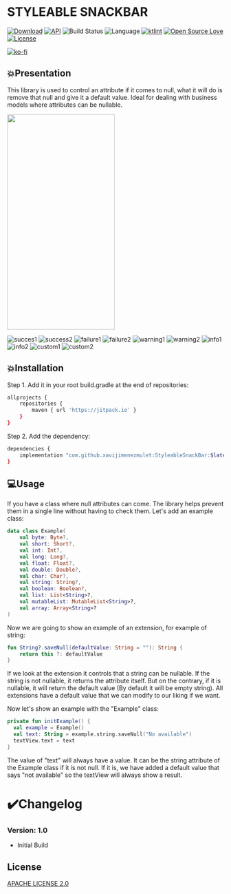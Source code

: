 # STYLEABLE SNACKBAR

[![Download](https://jitpack.io/v/xavijimenezmulet/StyleableSnackBar.svg)](https://jitpack.io/#xavijimenezmulet/StyleableSnackBar)
[![API](https://img.shields.io/badge/API-19%2B-brightgreen.svg?style=flat)](https://android-arsenal.com/api?level=19)
![Build Status](https://github.com/Dhaval2404/ImagePicker/workflows/Build/badge.svg)
![Language](https://img.shields.io/badge/language-Kotlin-orange.svg)
[![ktlint](https://img.shields.io/badge/code%20style-%E2%9D%A4-FF4081.svg)](https://ktlint.github.io/)
[![Open Source Love](https://badges.frapsoft.com/os/v1/open-source.svg?v=102)](https://opensource.org/licenses/Apache-2.0)
[![License](https://img.shields.io/badge/license-Apache%202.0-blue.svg)](https://github.com/xavijimenezmulet/save_null_extension_kotlin/blob/main/LICENSE)

[![ko-fi](https://www.ko-fi.com/img/githubbutton_sm.svg)](https://ko-fi.com/xavijimenez)

## 💥Presentation

This library is used to control an attribute if it comes to null, what it will do is remove that null and give it a default value. Ideal for dealing with business models where attributes can be nullable.

<img src="https://user-images.githubusercontent.com/44567433/171025845-bd0b31e8-0db8-49a3-b845-09c5cd6157ff.gif" width="250" height="500"/>

![succes1](https://user-images.githubusercontent.com/44567433/171025845-bd0b31e8-0db8-49a3-b845-09c5cd6157ff.gif)
![success2](https://user-images.githubusercontent.com/44567433/171025872-c6ea89c2-3575-4fb0-9659-497cf83d16c6.gif)
![failure1](https://user-images.githubusercontent.com/44567433/171025901-747838f2-9033-4f0d-a3f2-9795084cd1df.gif)
![failure2](https://user-images.githubusercontent.com/44567433/171025910-c56b8c51-14e2-4af5-b616-f4f0ad145736.gif)
![warning1](https://user-images.githubusercontent.com/44567433/171025941-54d0dbe8-4e2f-437e-8d0b-d6f8b2917452.gif)
![warning2](https://user-images.githubusercontent.com/44567433/171025945-94ae37d7-e16b-4fb4-8e9b-d18732a8a852.gif)
![info1](https://user-images.githubusercontent.com/44567433/171025961-f59d5ace-5087-480e-a3af-2a7e62c2d390.gif)
![info2](https://user-images.githubusercontent.com/44567433/171025964-03810705-123f-4fb8-9af9-adb9350b9b2a.gif)
![custom1](https://user-images.githubusercontent.com/44567433/171025998-e0fb8433-1957-47ed-93c6-dcfd4cb26e20.gif)
![custom2](https://user-images.githubusercontent.com/44567433/171026010-e4d989a8-b8ed-4ae1-802d-4ef31e28bf1f.gif)


## 💥Installation

Step 1. Add it in your root build.gradle at the end of repositories:

```bash
allprojects {
	repositories {
		maven { url 'https://jitpack.io' }
	}
}
```

Step 2. Add the dependency:

```bash
dependencies {
	implementation "com.github.xavijimenezmulet:StyleableSnackBar:$latest_version"
}
```

## 💻Usage

If you have a class where null attributes can come. The library helps prevent them in a single line without having to check them.
Let's add an example class:

```kotlin
data class Example(
    val byte: Byte?,
    val short: Short?,
    val int: Int?,
    val long: Long?,
    val float: Float?,
    val double: Double?,
    val char: Char?,
    val string: String?,
    val boolean: Boolean?,
    val list: List<String>?,
    val mutableList: MutableList<String>?,
    val array: Array<String>?
)
```

Now we are going to show an example of an extension, for example of string:

```kotlin
fun String?.saveNull(defaultValue: String = ""): String {
    return this ?: defaultValue
}
```

If we look at the extension it controls that a string can be nullable. If the string is not nullable, it returns the attribute itself. But on the contrary, if it is nullable, it will return the default value (By default it will be empty string).
All extensions have a default value that we can modify to our liking if we want.

Now let's show an example with the "Example" class:

```kotlin
private fun initExample() {
  val example = Example()
  val text: String = example.string.saveNull("No available")
  textView.text = text
}
```

The value of "text" will always have a value. It can be the string attribute of the Example class if it is not null.
If it is, we have added a default value that says "not available" so the textView will always show a result.


# ✔️Changelog

### Version: 1.0

  * Initial Build

## License
[APACHE LICENSE 2.0](https://www.apache.org/licenses/LICENSE-2.0.txt)
